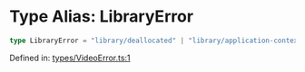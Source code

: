 # Type Alias: LibraryError

```ts
type LibraryError = "library/deallocated" | "library/application-context-not-found";
```

Defined in: [types/VideoError.ts:1](https://github.com/TheWidlarzGroup/react-native-video/blob/af801fa4d9043aca201183cd46f4c2b7b6814b4d/packages/react-native-video/src/core/types/VideoError.ts#L1)
